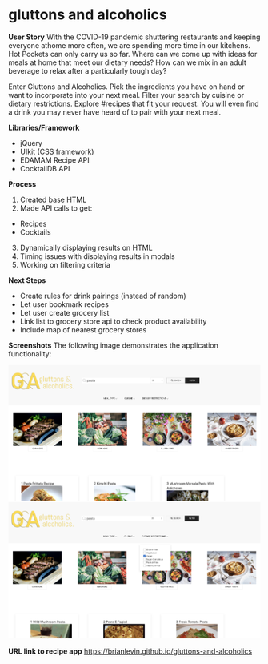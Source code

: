# gluttons and alcoholics

**User Story**
With the COVID-19 pandemic shuttering restaurants and keeping everyone athome more often, we are spending more time in our kitchens. Hot Pockets can only carry us so far. Where can we come up with ideas for meals at home that meet our dietary needs? How can we mix in an adult beverage to relax after a particularly tough day?

Enter Gluttons and Alcoholics. Pick the ingredients you have on hand or want to incorporate into your next meal. Filter your search by cuisine or dietary restrictions. Explore #recipes that fit your request. You will even find a drink you may never have heard of to pair with your next meal.


**Libraries/Framework**
* jQuery
* UIkit (CSS framework)
* EDAMAM Recipe API
* CocktailDB API

**Process**
1. Created base HTML
2. Made API calls to get: 
 - Recipes
 - Cocktails
3. Dynamically displaying results on HTML
4. Timing issues with displaying results in modals
4. Working on filtering criteria

**Next Steps**
* Create rules for drink pairings (instead of random)
* Let user bookmark recipes
* Let user create grocery list 
* Link list to grocery store api to check product availability
* Include map of nearest grocery stores


**Screenshots**
The following image demonstrates the application functionality:

![demo1](./Assets/1.png)
![demo2](./Assets/2.png)

**URL link to recipe app**
https://brianlevin.github.io/gluttons-and-alcoholics